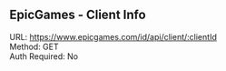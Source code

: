 ## EpicGames - Client Info

URL: https://www.epicgames.com/id/api/client/:clientId \
Method: GET \
Auth Required: No
